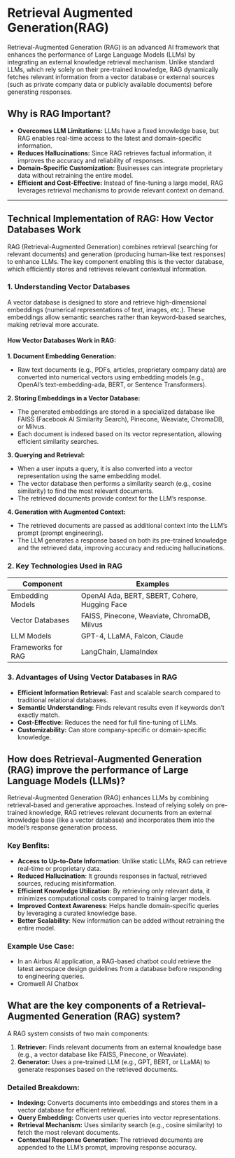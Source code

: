 # Retrieval Augmented Generation(RAG)

Retrieval-Augmented Generation (RAG) is an advanced AI framework that enhances the performance of Large Language Models (LLMs) by integrating an external knowledge retrieval mechanism. Unlike standard LLMs, which rely solely on their pre-trained knowledge, RAG dynamically fetches relevant information from a vector database or external sources (such as private company data or publicly available documents) before generating responses.

## Why is RAG Important?
- **Overcomes LLM Limitations:** LLMs have a fixed knowledge base, but RAG enables real-time access to the latest and domain-specific information.
- **Reduces Hallucinations:** Since RAG retrieves factual information, it improves the accuracy and reliability of responses.
- **Domain-Specific Customization:** Businesses can integrate proprietary data without retraining the entire model.
- **Efficient and Cost-Effective:** Instead of fine-tuning a large model, RAG leverages retrieval mechanisms to provide relevant context on demand.

---

## Technical Implementation of RAG: How Vector Databases Work
RAG (Retrieval-Augmented Generation) combines retrieval (searching for relevant documents) and generation (producing human-like text responses) to enhance LLMs. The key component enabling this is the vector database, which efficiently stores and retrieves relevant contextual information.

### 1. Understanding Vector Databases
A vector database is designed to store and retrieve high-dimensional embeddings (numerical representations of text, images, etc.). These embeddings allow semantic searches rather than keyword-based searches, making retrieval more accurate.

#### How Vector Databases Work in RAG:
**1. Document Embedding Generation:**
- Raw text documents (e.g., PDFs, articles, proprietary company data) are converted into numerical vectors using embedding models (e.g., OpenAI’s text-embedding-ada, BERT, or Sentence Transformers).

**2. Storing Embeddings in a Vector Database:**
- The generated embeddings are stored in a specialized database like FAISS (Facebook AI Similarity Search), Pinecone, Weaviate, ChromaDB, or Milvus.
- Each document is indexed based on its vector representation, allowing efficient similarity searches.

**3. Querying and Retrieval:**
- When a user inputs a query, it is also converted into a vector representation using the same embedding model.
- The vector database then performs a similarity search (e.g., cosine similarity) to find the most relevant documents.
- The retrieved documents provide context for the LLM’s response.

**4. Generation with Augmented Context:**
- The retrieved documents are passed as additional context into the LLM’s prompt (prompt engineering).
- The LLM generates a response based on both its pre-trained knowledge and the retrieved data, improving accuracy and reducing hallucinations.

### 2. Key Technologies Used in RAG
| Component        | 	Examples |
| ---------------- | ----------- |
| Embedding Models | 	OpenAI Ada, BERT, SBERT, Cohere, Hugging Face |
| Vector Databases |	FAISS, Pinecone, Weaviate, ChromaDB, Milvus   |
| LLM Models	     |  GPT-4, LLaMA, Falcon, Claude                  |
| Frameworks for RAG| LangChain, LlamaIndex                         |

### 3. Advantages of Using Vector Databases in RAG
- **Efficient Information Retrieval:** Fast and scalable search compared to traditional relational databases.
- **Semantic Understanding:** Finds relevant results even if keywords don’t exactly match.
- **Cost-Effective:** Reduces the need for full fine-tuning of LLMs.
- **Customizability:** Can store company-specific or domain-specific knowledge.


## How does Retrieval-Augmented Generation (RAG) improve the performance of Large Language Models (LLMs)?
Retrieval-Augmented Generation (RAG) enhances LLMs by combining retrieval-based and generative approaches. Instead of relying solely on pre-trained knowledge, RAG retrieves relevant documents from an external knowledge base (like a vector database) and incorporates them into the model’s response generation process.

### Key Benfits:
- **Access to Up-to-Date Information**: Unlike static LLMs, RAG can retrieve real-time or proprietary data.
- **Reduced Hallucination**: It grounds responses in factual, retrieved sources, reducing misinformation.
- **Efficient Knowledge Utilization**:  By retrieving only relevant data, it minimizes computational costs compared to training larger models.
- **Improved Context Awareness**: Helps handle domain-specific queries by leveraging a curated knowledge base.
- **Better Scalability**: New information can be added without retraining the entire model.

### Example Use Case:
- In an Airbus AI application, a RAG-based chatbot could retrieve the latest aerospace design guidelines from a database before responding to engineering queries.
- Cromwell AI Chatbox

## What are the key components of a Retrieval-Augmented Generation (RAG) system?
A RAG system consists of two main components:
1. **Retriever:** Finds relevant documents from an external knowledge base (e.g., a vector database like FAISS, Pinecone, or Weaviate).
2. **Generator:** Uses a pre-trained LLM (e.g., GPT, BERT, or LLaMA) to generate responses based on the retrieved documents.

### Detailed Breakdown:
- **Indexing:** Converts documents into embeddings and stores them in a vector database for efficient retrieval.
- **Query Embedding:** Converts user queries into vector representations.
- **Retrieval Mechanism:** Uses similarity search (e.g., cosine similarity) to fetch the most relevant documents.
- **Contextual Response Generation:** The retrieved documents are appended to the LLM’s prompt, improving response accuracy.

### 

   
